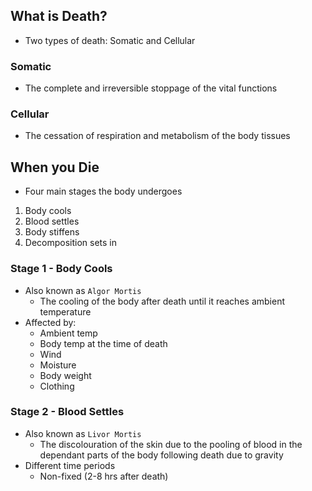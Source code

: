 ## What is Death?
- Two types of death: Somatic and Cellular

### Somatic
- The complete and irreversible stoppage of the vital functions

### Cellular
- The cessation of respiration and metabolism of the body tissues

## When you Die
- Four main stages the body undergoes

1. Body cools
2. Blood settles
3. Body stiffens
4. Decomposition sets in

### Stage 1 - Body Cools
- Also known as `Algor Mortis`
	- The cooling of the body after death until it reaches ambient temperature
- Affected by:
	- Ambient temp
	- Body temp at the time of death
	- Wind
	- Moisture
	- Body weight
	- Clothing

### Stage 2 - Blood Settles
- Also known as `Livor Mortis`
	- The discolouration of the skin due to the pooling of blood in the dependant parts of the body following death due to gravity
- Different time periods
	- Non-fixed (2-8 hrs after death)